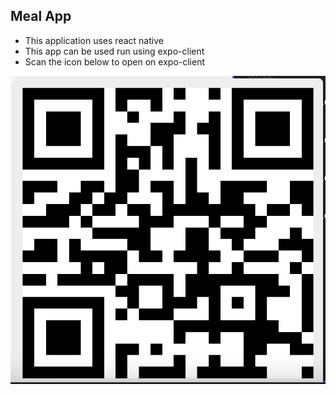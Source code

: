 ## Meal App 

- This application uses react native
- This app can be used run using expo-client
- Scan the icon below to open on expo-client

![alt text](./scan.png?raw=true "Expo QR Code")